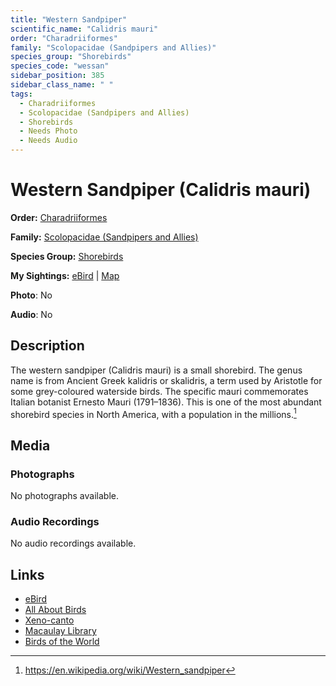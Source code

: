 ```yaml
---
title: "Western Sandpiper"
scientific_name: "Calidris mauri"
order: "Charadriiformes"
family: "Scolopacidae (Sandpipers and Allies)"
species_group: "Shorebirds"
species_code: "wessan"
sidebar_position: 385
sidebar_class_name: " "
tags: 
  - Charadriiformes
  - Scolopacidae (Sandpipers and Allies)
  - Shorebirds
  - Needs Photo
  - Needs Audio
---
```


# Western Sandpiper (Calidris mauri)

**Order:** [Charadriiformes](/tags/charadriiformes)

**Family:** [Scolopacidae (Sandpipers and Allies)](/tags/scolopacidae-sandpipers-and-allies)

**Species Group:** [Shorebirds](/tags/shorebirds)

**My Sightings:** [eBird](https://ebird.org/lifelist?r=world&time=life&spp=wessan) | [Map](/map?species_code=wessan)

**Photo**: No 

**Audio**: No

## Description
The western sandpiper (Calidris mauri) is a small shorebird. The genus name is from Ancient Greek kalidris or skalidris, a term used by Aristotle for some grey-coloured waterside birds. The specific mauri commemorates Italian botanist Ernesto Mauri (1791–1836).
This is one of the most abundant shorebird species in North America, with a population in the millions.[^1]

[^1]: https://en.wikipedia.org/wiki/Western_sandpiper

## Media
### Photographs
No photographs available.

### Audio Recordings
No audio recordings available.

## Links
* [eBird](https://ebird.org/species/wessan) 
* [All About Birds](https://www.allaboutbirds.org/guide/wessan) 
* [Xeno-canto](https://www.xeno-canto.org/species/calidris-mauri) 
* [Macaulay Library](https://search.macaulaylibrary.org/catalog?taxonCode=wessan&sort=rating_rank_desc)
* [Birds of the World](https://birdsoftheworld.org/bow/species/wessan)
